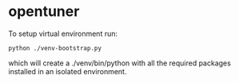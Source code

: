 opentuner
=========

To setup virtual environment run:
```
python ./venv-bootstrap.py
```
which will create a ./venv/bin/python with all the required packages installed
in an isolated environment.

